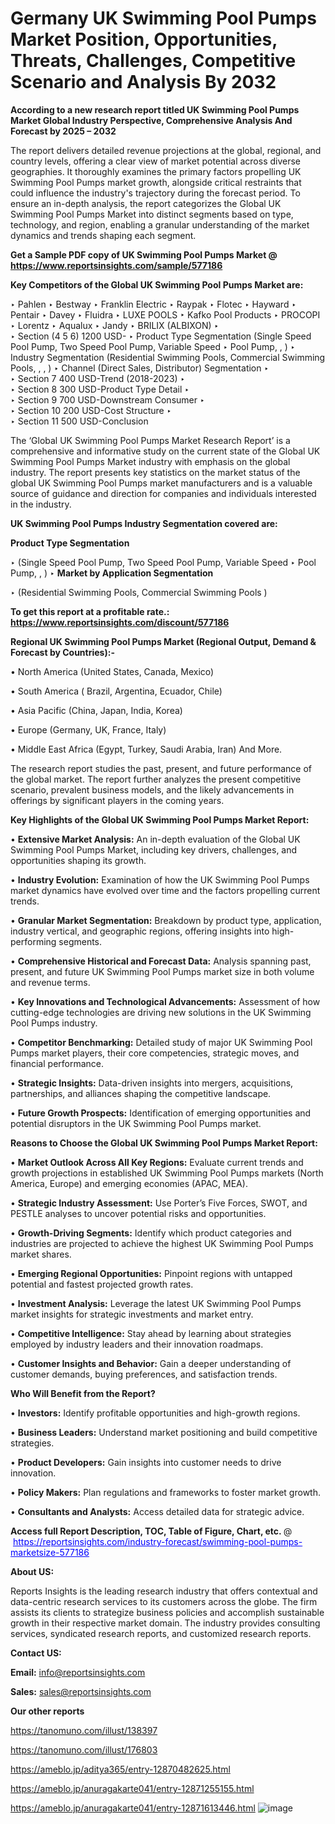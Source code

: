 # Germany UK Swimming Pool Pumps Market Position, Opportunities, Threats, Challenges, Competitive Scenario and Analysis By 2032

<strong>According to a new research report titled UK Swimming Pool Pumps Market Global Industry Perspective, Comprehensive Analysis And Forecast by 2025 – 2032</strong>

The report delivers detailed revenue projections at the global, regional, and country levels, offering a clear view of market potential across diverse geographies. It thoroughly examines the primary factors propelling UK Swimming Pool Pumps market growth, alongside critical restraints that could influence the industry's trajectory during the forecast period. To ensure an in-depth analysis, the report categorizes the Global UK Swimming Pool Pumps Market into distinct segments based on type, technology, and region, enabling a granular understanding of the market dynamics and trends shaping each segment.

<strong>Get a Sample PDF copy of UK Swimming Pool Pumps Market </strong><strong>@<a href=https://www.reportsinsights.com/sample/577186 style=color:#0000ff;> https://www.reportsinsights.com/sample/577186</a></strong></font>

<strong>Key Competitors of the Global UK Swimming Pool Pumps Market are:</strong>

‣ Pahlen 
‣ Bestway 
‣ Franklin Electric 
‣ Raypak 
‣ Flotec 
‣ Hayward 
‣ Pentair 
‣ Davey 
‣ Fluidra 
‣ LUXE POOLS 
‣ Kafko Pool Products 
‣ PROCOPI 
‣ Lorentz 
‣ Aqualux 
‣ Jandy 
‣ BRILIX (ALBIXON) 
‣  
‣ Section (4 5 6) 1200 USD- 
‣ Product Type Segmentation (Single Speed Pool Pump, Two Speed Pool Pump, Variable Speed 
‣ Pool Pump, , ) 
‣ Industry Segmentation (Residential Swimming Pools, Commercial Swimming Pools, , , ) 
‣ Channel (Direct Sales, Distributor) Segmentation 
‣  
‣ Section 7 400 USD-Trend (2018-2023) 
‣  
‣ Section 8 300 USD-Product Type Detail 
‣  
‣ Section 9 700 USD-Downstream Consumer 
‣  
‣ Section 10 200 USD-Cost Structure 
‣  
‣ Section 11 500 USD-Conclusion

The ‘Global UK Swimming Pool Pumps Market Research Report’ is a comprehensive and informative study on the current state of the Global UK Swimming Pool Pumps Market industry with emphasis on the global industry. The report presents key statistics on the market status of the global UK Swimming Pool Pumps market manufacturers and is a valuable source of guidance and direction for companies and individuals interested in the industry.

<strong>UK Swimming Pool Pumps Industry Segmentation covered are:</strong>

<strong>Product Type Segmentation</strong>

‣ (Single Speed Pool Pump, Two Speed Pool Pump, Variable Speed 
‣ Pool Pump, , )
‣ 
<strong>Market by Application Segmentation</strong>

‣ (Residential Swimming Pools, Commercial Swimming Pools )

<strong>To get this report at a profitable rate.: <a href=https://www.reportsinsights.com/discount/577186 style=color:#0000ff;>https://www.reportsinsights.com/discount/577186</a></strong></font>

<strong>Regional UK Swimming Pool Pumps Market (Regional Output, Demand &amp; Forecast by Countries):-</strong>

• North America (United States, Canada, Mexico)

• South America ( Brazil, Argentina, Ecuador, Chile)

• Asia Pacific (China, Japan, India, Korea)

• Europe (Germany, UK, France, Italy)

• Middle East Africa (Egypt, Turkey, Saudi Arabia, Iran) And More.

The research report studies the past, present, and future performance of the global market. The report further analyzes the present competitive scenario, prevalent business models, and the likely advancements in offerings by significant players in the coming years.

<strong>Key Highlights of the Global UK Swimming Pool Pumps Market Report:</strong>

• <strong>Extensive Market Analysis:</strong> An in-depth evaluation of the Global UK Swimming Pool Pumps Market, including key drivers, challenges, and opportunities shaping its growth.

• <strong>Industry Evolution:</strong> Examination of how the UK Swimming Pool Pumps market dynamics have evolved over time and the factors propelling current trends.

• <strong>Granular Market Segmentation:</strong> Breakdown by product type, application, industry vertical, and geographic regions, offering insights into high-performing segments.

• <strong>Comprehensive Historical and Forecast Data:</strong> Analysis spanning past, present, and future UK Swimming Pool Pumps market size in both volume and revenue terms.

• <strong>Key Innovations and Technological Advancements:</strong> Assessment of how cutting-edge technologies are driving new solutions in the UK Swimming Pool Pumps industry.

• <strong>Competitor Benchmarking:</strong> Detailed study of major UK Swimming Pool Pumps market players, their core competencies, strategic moves, and financial performance.

• <strong>Strategic Insights:</strong> Data-driven insights into mergers, acquisitions, partnerships, and alliances shaping the competitive landscape.

• <strong>Future Growth Prospects:</strong> Identification of emerging opportunities and potential disruptors in the UK Swimming Pool Pumps market.

<strong>Reasons to Choose the Global UK Swimming Pool Pumps Market Report:</strong>

• <strong>Market Outlook Across All Key Regions:</strong> Evaluate current trends and growth projections in established UK Swimming Pool Pumps markets (North America, Europe) and emerging economies (APAC, MEA).

• <strong>Strategic Industry Assessment:</strong> Use Porter’s Five Forces, SWOT, and PESTLE analyses to uncover potential risks and opportunities.

• <strong>Growth-Driving Segments:</strong> Identify which product categories and industries are projected to achieve the highest UK Swimming Pool Pumps market shares.

• <strong>Emerging Regional Opportunities:</strong> Pinpoint regions with untapped potential and fastest projected growth rates.

• <strong>Investment Analysis:</strong> Leverage the latest UK Swimming Pool Pumps market insights for strategic investments and market entry.

• <strong>Competitive Intelligence:</strong> Stay ahead by learning about strategies employed by industry leaders and their innovation roadmaps.

• <strong>Customer Insights and Behavior:</strong> Gain a deeper understanding of customer demands, buying preferences, and satisfaction trends.

<strong>Who Will Benefit from the Report?</strong>

• <strong>Investors:</strong> Identify profitable opportunities and high-growth regions.

• <strong>Business Leaders:</strong> Understand market positioning and build competitive strategies.

• <strong>Product Developers:</strong> Gain insights into customer needs to drive innovation.

• <strong>Policy Makers:</strong> Plan regulations and frameworks to foster market growth.

• <strong>Consultants and Analysts:</strong> Access detailed data for strategic advice.
</ul>
<strong>Access full Report Description, TOC, Table of Figure, Chart, etc. </strong>@  <a href=https://reportsinsights.com/industry-forecast/swimming-pool-pumps-marketsize-577186 style=color:#0000ff;>https://reportsinsights.com/industry-forecast/swimming-pool-pumps-marketsize-577186</a></font>

<strong><strong>About US</strong>:</strong>

Reports Insights is the leading research industry that offers contextual and data-centric research services to its customers across the globe. The firm assists its clients to strategize business policies and accomplish sustainable growth in their respective market domain. The industry provides consulting services, syndicated research reports, and customized research reports.

<strong>Contact US:</strong>

<p class=""""><b>Email:</b> <a href=mailto:info@reportsinsights.com>info@reportsinsights.com</a></p>
<p class=""""><b>Sales:</b> <a href=mailto:sales@reportsinsights.com>sales@reportsinsights.com</a></p>

<strong>Our other reports</strong>

<a href=https://tanomuno.com/illust/138397>https://tanomuno.com/illust/138397</a>

<a href=https://tanomuno.com/illust/176803>https://tanomuno.com/illust/176803</a>

<a href=https://ameblo.jp/aditya365/entry-12870482625.html>https://ameblo.jp/aditya365/entry-12870482625.html</a>

<a href=https://ameblo.jp/anuragakarte041/entry-12871255155.html>https://ameblo.jp/anuragakarte041/entry-12871255155.html</a>

<a href=https://ameblo.jp/anuragakarte041/entry-12871613446.html>https://ameblo.jp/anuragakarte041/entry-12871613446.html</a>
![image](https://github.com/user-attachments/assets/d6d953a5-7f50-4988-a6f6-665a996fe112)
